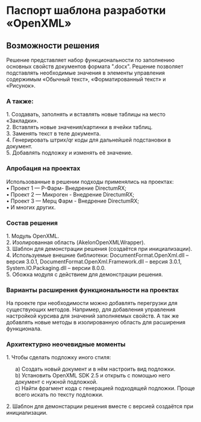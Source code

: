 <h1>Паспорт шаблона разработки «OpenXML»</h1>
<h2>Возможности решения</h2>
Решение представляет набор функциональности по заполнению основных свойств документов формата ".docx". 
Решение позволяет подставлять необходимые значения в элементы управления содержимым «Обычный текст», «Форматированный текст» и «Рисунок». 
<h3>А также:</h3>
1.	Создавать, заполнять и вставлять новые таблицы на место «Закладки».</br>
2.	Вставлять новые значения/картинки в ячейки таблиц.</br>
3.	Заменять текст в теле документа.</br>
4.	Генерировать штрих/qr коды для дальнейшей подстановки в документ.</br>
5.	Добавлять подложку и изменять её значение.</br>
<h3>Апробация на проектах</h3>
Использованные в решении подходы применялись на проектах:</br>
•	Проект 1 — Р-Фарм- Внедрение DirectumRX;</br>
•	Проект 2 — Микроген - Внедрение DirectumRX;</br>
•	Проект 3 — Мерц Фарм - Внедрение DirectumRX;</br>
•	И многих других.</br>
<h3>Состав решения</h3>
1.	Модуль OpenXML.</br>
2.	Изолированная область (AkelonOpenXMLWrapper).</br>
3.	Шаблон для демонстрации решения (создаётся при инициализации).</br>
4.	Используемые внешние библиотеки: DocumentFormat.OpenXml.dll – версия 3.0.1, DocumentFormat.OpenXml.Framework.dll – версия 3.0.1, System.IO.Packaging.dll – версии 8.0.0.</br>
5. Обожка модуля с действием для демонстрации решения.
<h3>Варианты расширения функциональности на проектах</h3>
На проекте при необходимости можно добавлять перегрузки для существующих методов. Например, для добавления управления настройкой курсива для значений заполняемых свойств. 
А так же добавлять новые методы в изолированную область для расширения функционала.
<h3>Архитектурно неочевидные моменты</h3>
1.	Чтобы сделать подложку иного стиля:</br>
 <ul>
  a)	Создать новый документ и в нём настроить вид подложки.</br>
  b)	Установить OpenXML SDK 2.5 и открыть с помощью него документ с нужной подложкой.</br>
  c)	Найти фрагмент кода с генерацией подходящей подложки. Проще всего искать по тексту подложки.
 </ul>
2. Шаблон для демонстарции решения вместе с версией создаётся при инициализации.


